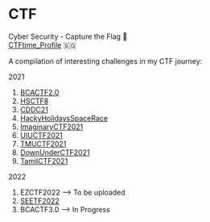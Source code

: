 # CTF
Cyber Security - Capture the Flag 🚩  
[CTFtime_Profile](https://ctftime.org/team/156732) 🇸🇬  

A compilation of interesting challenges in my CTF journey:  

2021
1. [BCACTF2.0](https://github.com/Rookie441/CTF/blob/main/CTFs/BCACTF2.0_Writeup.md)
2. [HSCTF8](https://github.com/Rookie441/CTF/blob/main/CTFs/HSCTF8_Writeup.md)
3. [CDDC21](https://github.com/Rookie441/CTF/blob/main/CTFs/CDDC21_Writeup.md)
4. [HackyHolidaysSpaceRace](https://github.com/Rookie441/CTF/blob/main/CTFs/Hacky_Holidays_Space_Race_Writeup.md)
5. [ImaginaryCTF2021](https://github.com/Rookie441/CTF/blob/main/CTFs/ImaginaryCTF2021_Writeup.md)
6. [UIUCTF2021](https://github.com/Rookie441/CTF/blob/main/CTFs/UIUCTF2021_Writeup.md)
7. [TMUCTF2021](https://github.com/Rookie441/CTF/blob/main/CTFs/TMUCTF2021_Writeup.md)
8. [DownUnderCTF2021](https://github.com/Rookie441/CTF/blob/main/CTFs/DownUnderCTF2021_Writeup.md)
9. [TamilCTF2021](https://github.com/Rookie441/CTF/blob/main/CTFs/TamilCTF2021_Writeup.md)

2022
1. EZCTF2022 --> To be uploaded
2. [SEETF2022](https://github.com/Rookie441/CTF/blob/main/CTFs/SEETF2022_Writeup.md)
3. BCACTF3.0 --> In Progress
